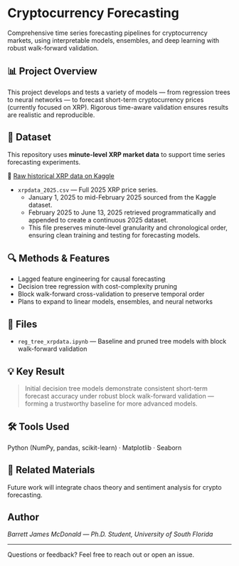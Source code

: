 # Cryptocurrency Forecasting

Comprehensive time series forecasting pipelines for cryptocurrency markets, using interpretable models, ensembles, and deep learning with robust walk-forward validation.

## 📊 Project Overview

This project develops and tests a variety of models — from regression trees to neural networks — to forecast short-term cryptocurrency prices (currently focused on XRP). Rigorous time-aware validation ensures results are realistic and reproducible.

## 📂 Dataset

This repository uses **minute-level XRP market data** to support time series forecasting experiments.

🔗 [Raw historical XRP data on Kaggle](https://www.kaggle.com/datasets/imranbukhari/comprehensive-xrpusd-1m-data)

- `xrpdata_2025.csv` — Full 2025 XRP price series.  
   - January 1, 2025 to mid-February 2025 sourced from the Kaggle dataset.
   - February 2025 to June 13, 2025 retrieved programmatically and appended to create a continuous 2025 dataset.
   - This file preserves minute-level granularity and chronological order, ensuring clean training and testing for forecasting models.

## 🔍 Methods & Features

* Lagged feature engineering for causal forecasting
* Decision tree regression with cost-complexity pruning
* Block walk-forward cross-validation to preserve temporal order
* Plans to expand to linear models, ensembles, and neural networks

## 📁 Files

* `reg_tree_xrpdata.ipynb` — Baseline and pruned tree models with block walk-forward validation

## 💡 Key Result

> Initial decision tree models demonstrate consistent short-term forecast accuracy under robust block walk-forward validation — forming a trustworthy baseline for more advanced models.

## 🛠 Tools Used

Python (NumPy, pandas, scikit-learn) · Matplotlib · Seaborn

## 📄 Related Materials

Future work will integrate chaos theory and sentiment analysis for crypto forecasting.

## Author

*Barrett James McDonald — Ph.D. Student, University of South Florida*

---

Questions or feedback? Feel free to reach out or open an issue.
